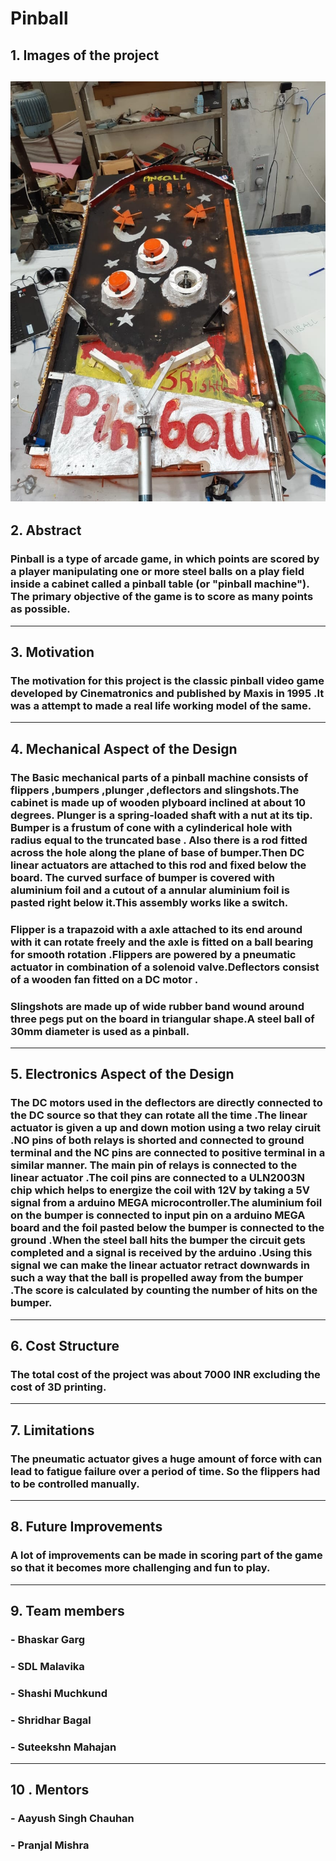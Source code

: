 # Pinball
## 1. Images of the project
![pinball](https://github.com/ShridharBagal/Pinball/blob/master/repo/Images%20and%20videos/Images/pinball.jpeg.jpg)
---
## 2. Abstract 
### Pinball is a type of arcade game, in which points are scored by a player manipulating one or more steel balls on a play field inside a cabinet called a pinball table (or "pinball machine"). The primary objective of the game is to score as many points as possible. 
---
## 3. Motivation
### The motivation for this project is the classic pinball video game developed by Cinematronics and published by Maxis in 1995 .It was a attempt to made a real life  working model of the same. 
---
## 4. Mechanical Aspect of the Design
### The Basic mechanical parts of a pinball machine consists of flippers ,bumpers ,plunger ,deflectors and slingshots.The cabinet is made up of wooden plyboard inclined at about 10 degrees. Plunger is a spring-loaded shaft with a nut at its tip. Bumper is a frustum of cone with a cylinderical hole with radius equal to the truncated base . Also there is a rod fitted across the hole along the plane of base of bumper.Then DC linear actuators are attached to this rod and fixed below the board. The curved surface of bumper is covered with aluminium foil and a cutout of a annular aluminium foil is pasted right below it.This assembly works like a switch. 
### Flipper is a trapazoid with a axle attached to its end around with it can rotate freely and the axle is fitted on a ball bearing for smooth rotation .Flippers are powered by a pneumatic actuator in combination of a solenoid valve.Deflectors consist of a wooden fan fitted on a DC motor .
### Slingshots are made up of wide rubber band wound around three pegs put on the board in triangular shape.A steel ball of 30mm diameter is used as a pinball.
---
## 5. Electronics Aspect of the Design
### The DC motors used in the deflectors are directly connected to the DC source so that they can rotate all the time .The linear actuator is given a up and down motion using a two relay ciruit .NO pins of both relays is shorted and connected to ground terminal and the NC pins are connected to positive terminal in a similar manner. The main pin of relays is connected to the linear actuator .The coil pins are connected to a ULN2003N chip which helps to energize the coil with 12V by taking a 5V signal from a arduino  MEGA microcontroller.The aluminium foil on the bumper is connected to input pin on a arduino MEGA board and the foil pasted below the bumper is connected to the ground .When the steel ball hits the bumper the circuit gets completed and a signal is received by the arduino .Using this signal we can make the linear actuator retract downwards in such a way that the ball is propelled away from the bumper .The score is calculated by counting the number of hits on the bumper. 
---
## 6. Cost Structure
### The total cost of the project was about 7000 INR excluding the cost of 3D printing.
---
## 7. Limitations
### The pneumatic actuator gives a huge amount of force with can lead to fatigue failure over a period of time. So the flippers had to be controlled manually.
---
## 8. Future Improvements
### A lot of improvements can be made in scoring part of the game so that it becomes more challenging and fun to play.
---
## 9. Team members
### - Bhaskar Garg
### - SDL Malavika
### - Shashi Muchkund
### - Shridhar Bagal
### - Suteekshn Mahajan
---
## 10 . Mentors 
### - Aayush Singh Chauhan
### - Pranjal Mishra

